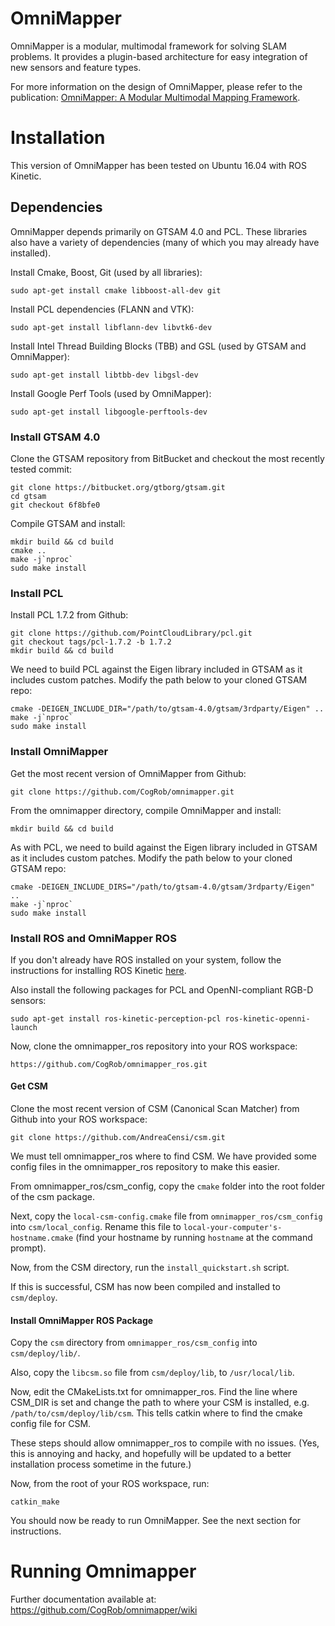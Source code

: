 OmniMapper
==========

OmniMapper is a modular, multimodal framework for solving SLAM problems. It provides a plugin-based architecture for easy integration of new sensors and feature types.

For more information on the design of OmniMapper, please refer to the publication: [OmniMapper: A Modular Multimodal Mapping Framework](https://ieeexplore.ieee.org/document/6907122).


# Installation

This version of OmniMapper has been tested on Ubuntu 16.04 with ROS Kinetic.

## Dependencies

OmniMapper depends primarily on GTSAM 4.0 and PCL. These libraries also have a variety of dependencies (many of which you may already have installed).

Install Cmake, Boost, Git (used by all libraries):
```
sudo apt-get install cmake libboost-all-dev git
```

Install PCL dependencies (FLANN and VTK):
```
sudo apt-get install libflann-dev libvtk6-dev
```

Install Intel Thread Building Blocks (TBB) and GSL (used by GTSAM and OmniMapper):
```
sudo apt-get install libtbb-dev libgsl-dev
```

Install Google Perf Tools  (used by OmniMapper):
```
sudo apt-get install libgoogle-perftools-dev
```


### Install GTSAM 4.0

Clone the GTSAM repository from BitBucket and checkout the most recently tested commit:

```
git clone https://bitbucket.org/gtborg/gtsam.git
cd gtsam
git checkout 6f8bfe0
```

Compile GTSAM and install:

```
mkdir build && cd build
cmake ..
make -j`nproc`
sudo make install
```

### Install PCL

Install PCL 1.7.2 from Github:

```
git clone https://github.com/PointCloudLibrary/pcl.git
git checkout tags/pcl-1.7.2 -b 1.7.2
mkdir build && cd build
```

We need to build PCL against the Eigen library included in GTSAM as it includes custom patches. Modify the path below to your cloned GTSAM repo:
```
cmake -DEIGEN_INCLUDE_DIR="/path/to/gtsam-4.0/gtsam/3rdparty/Eigen" ..
make -j`nproc`
sudo make install
```


### Install OmniMapper

Get the most recent version of OmniMapper from Github:

```
git clone https://github.com/CogRob/omnimapper.git
```

From the omnimapper directory, compile OmniMapper and install:

```
mkdir build && cd build
```

As with PCL, we need to build against the Eigen library included in GTSAM as it includes custom patches. Modify the path below to your cloned GTSAM repo:
```
cmake -DEIGEN_INCLUDE_DIRS="/path/to/gtsam-4.0/gtsam/3rdparty/Eigen" ..
make -j`nproc`
sudo make install
```

### Install ROS and OmniMapper ROS

If you don't already have ROS installed on your system, follow the instructions for installing ROS Kinetic [here](http://wiki.ros.org/kinetic/Installation).

Also install the following packages for PCL and OpenNI-compliant RGB-D sensors:
```
sudo apt-get install ros-kinetic-perception-pcl ros-kinetic-openni-launch
```

Now, clone the omnimapper_ros repository into your ROS workspace:
```
https://github.com/CogRob/omnimapper_ros.git
```


#### Get CSM

Clone the most recent version of CSM (Canonical Scan Matcher) from Github into your ROS workspace:
```
git clone https://github.com/AndreaCensi/csm.git
```

We must tell omnimapper_ros where to find CSM. We have provided some config files in the omnimapper_ros repository to make this easier.

From omnimapper_ros/csm_config, copy the `cmake` folder into the root folder of the csm package.

Next, copy the `local-csm-config.cmake` file from `omnimapper_ros/csm_config` into `csm/local_config`. Rename this file to `local-your-computer's-hostname.cmake` (find your hostname by running `hostname` at the command prompt).

Now, from the CSM directory, run the `install_quickstart.sh` script.

If this is successful, CSM has now been compiled and installed to `csm/deploy`.


#### Install OmniMapper ROS Package

Copy the `csm` directory from `omnimapper_ros/csm_config` into `csm/deploy/lib/`. 

Also, copy the `libcsm.so` file from `csm/deploy/lib`,  to `/usr/local/lib`.

Now, edit the CMakeLists.txt for omnimapper_ros. Find the line where CSM_DIR is set and change the path to where your CSM is installed, e.g. `/path/to/csm/deploy/lib/csm`. This tells catkin where to find the cmake config file for CSM.

These steps should allow omnimapper_ros to compile with no issues. (Yes, this is annoying and hacky, and hopefully will be updated to a better installation process sometime in the future.)

Now, from the root of your ROS workspace, run:
```
catkin_make
```

You should now be ready to run OmniMapper. See the next section for instructions.


# Running Omnimapper



Further documentation available at:
https://github.com/CogRob/omnimapper/wiki
